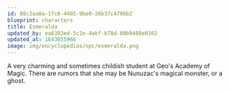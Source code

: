 ```yaml
---
id: 88c2aa0a-1fc6-4405-9be0-26b37c4706b2
blueprint: characters
title: Esmeralda
updated_by: ea6393ed-5c2e-4abf-b78d-80b9488e0102
updated_at: 1643055966
image: img/encyclopedias/npc/esmeralda.png
---
```

A very charming and sometimes childish student at Geo's Academy of Magic. There are rumors that she may be Nunuzac's magical monster, or a ghost.